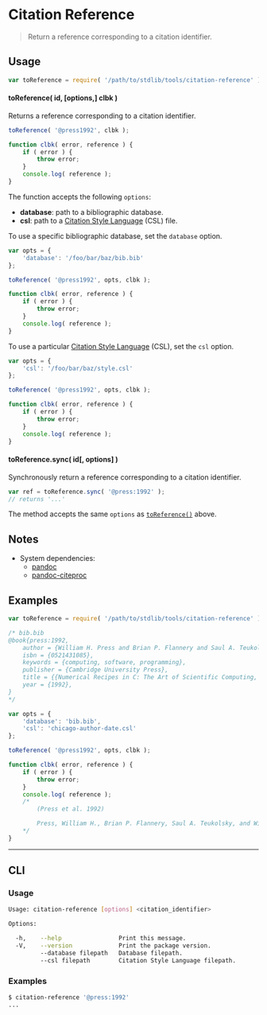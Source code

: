 # Citation Reference

> Return a reference corresponding to a citation identifier.


<!-- <intro> -->

<!-- </intro> -->


<!-- <usage> -->

## Usage

``` javascript
var toReference = require( '/path/to/stdlib/tools/citation-reference' );
```

<a name="to-reference"></a>

#### toReference( id, \[options,\] clbk )

Returns a reference corresponding to a citation identifier.

``` javascript
toReference( '@press1992', clbk );

function clbk( error, reference ) {
    if ( error ) {
        throw error;
    }
    console.log( reference );
}
```

The function accepts the following `options`:

* __database__: path to a bibliographic database.
* __csl__: path to a [Citation Style Language][csl] (CSL) file.

To use a specific bibliographic database, set the `database` option.

``` javascript
var opts = {
    'database': '/foo/bar/baz/bib.bib'
};

toReference( '@press1992', opts, clbk );

function clbk( error, reference ) {
    if ( error ) {
        throw error;
    }
    console.log( reference );
}
```

To use a particular [Citation Style Language][csl] (CSL), set the `csl` option.

``` javascript
var opts = {
    'csl': '/foo/bar/baz/style.csl'
};

toReference( '@press1992', opts, clbk );

function clbk( error, reference ) {
    if ( error ) {
        throw error;
    }
    console.log( reference );
}
```

#### toReference.sync( id\[, options\] )

Synchronously return a reference corresponding to a citation identifier.

``` javascript
var ref = toReference.sync( '@press:1992' );
// returns '...'
```

The method accepts the same `options` as [`toReference()`](#to-reference) above.

<!-- </usage> -->


<!-- <notes> -->

## Notes

* System dependencies:
  - [pandoc][pandoc]
  - [pandoc-citeproc][pandoc-citeproc]

<!-- </notes> -->


<!-- <examples> -->

## Examples

``` javascript
var toReference = require( '/path/to/stdlib/tools/citation-reference' );

/* bib.bib
@book{press:1992,
    author = {William H. Press and Brian P. Flannery and Saul A. Teukolsky and William T. Vetterling},
    isbn = {0521431085},
    keywords = {computing, software, programming},
    publisher = {Cambridge University Press},
    title = {{Numerical Recipes in C: The Art of Scientific Computing, Second Edition}},
    year = {1992},
}
*/

var opts = {
    'database': 'bib.bib',
    'csl': 'chicago-author-date.csl'
};

toReference( '@press1992', opts, clbk );

function clbk( error, reference ) {
    if ( error ) {
        throw error;
    }
    console.log( reference );
    /*
        (Press et al. 1992)

        Press, William H., Brian P. Flannery, Saul A. Teukolsky, and William T. Vetterling. 1992. *Numerical Recipes in C: The Art of Scientific Computing, Second Edition*. Cambridge University Press.
    */
}
```

<!-- </examples> -->


<!-- <cli> -->

---

## CLI

<!-- <usage> -->

### Usage

``` bash
Usage: citation-reference [options] <citation_identifier>

Options:

  -h,    --help                Print this message.
  -V,    --version             Print the package version.
         --database filepath   Database filepath.
         --csl filepath        Citation Style Language filepath.
```

<!-- </usage> -->

<!-- <examples> -->

### Examples

``` bash
$ citation-reference '@press:1992'
...
```

<!-- </examples> -->

<!-- </cli> -->


<!-- <links> -->

[csl]: http://citationstyles.org/

[pandoc]: http://pandoc.org/
[pandoc-citeproc]: https://github.com/jgm/pandoc-citeproc

<!-- </links> -->
